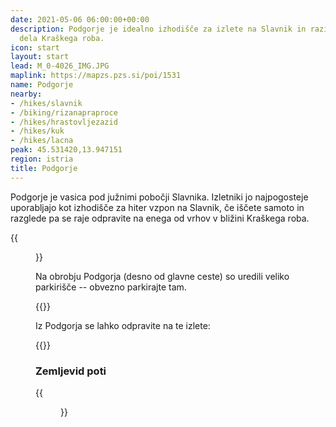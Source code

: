 ```yaml
---
date: 2021-05-06 06:00:00+00:00
description: Podgorje je idealno izhodišče za izlete na Slavnik in raziskovanje vzhodnega
  dela Kraškega roba.
icon: start
layout: start
lead: M_0-4026_IMG.JPG
maplink: https://mapzs.pzs.si/poi/1531
name: Podgorje
nearby:
- /hikes/slavnik
- /biking/rizanapraproce
- /hikes/hrastovljezazid
- /hikes/kuk
- /hikes/lacna
peak: 45.531420,13.947151
region: istria
title: Podgorje
---
```

Podgorje je vasica pod južnimi pobočji Slavnika. Izletniki jo najpogosteje uporabljajo kot izhodišče za hiter vzpon na Slavnik, če iščete samoto in razglede pa se raje odpravite na enega od vrhov v bližini Kraškega roba.

{{<figure src="M_0-4026_IMG.JPG" caption="Podgorje s Kojnika, v ozadju Slavnik">}} 

Na obrobju Podgorja (desno od glavne ceste) so uredili veliko parkirišče -- obvezno parkirajte tam.

{{<start-details>}}

Iz Podgorja se lahko odpravite na te izlete:

{{<start-hike-list>}}

### Zemljevid poti

{{<figure src="M_0-4055_IMG.JPG" caption="Zemljevid poti v okolici Podgorja">}}

